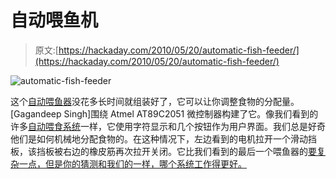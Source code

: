 # 自动喂鱼机

> 原文:[https://hackaday.com/2010/05/20/automatic-fish-feeder/](https://hackaday.com/2010/05/20/automatic-fish-feeder/)

![](../Images/ce351c1b0520374a87e7f078871ff719.png "automatic-fish-feeder")

这个[自动喂鱼器](http://picasaweb.google.com/gaganchd2000/AutoFishFeeder#)没花多长时间就组装好了，它可以让你调整食物的分配量。[Gagandeep Singh]围绕 Atmel AT89C2051 微控制器构建了它。像我们看到的许多[自动喂食系统](http://hackaday.com/2010/01/31/recycled-cat-feeder/)一样，它使用字符显示和几个按钮作为用户界面。我们总是好奇他们是如何机械地分配食物的。在这种情况下，左边看到的电机拉开一个滑动挡板，该挡板被右边的橡皮筋再次拉开关闭。它比我们看到的最后一个喂鱼器的[要复杂一点，但是你的猜测和我们的一样，哪个系统工作得更好。](http://hackaday.com/2008/07/20/simple-fish-feeder/)